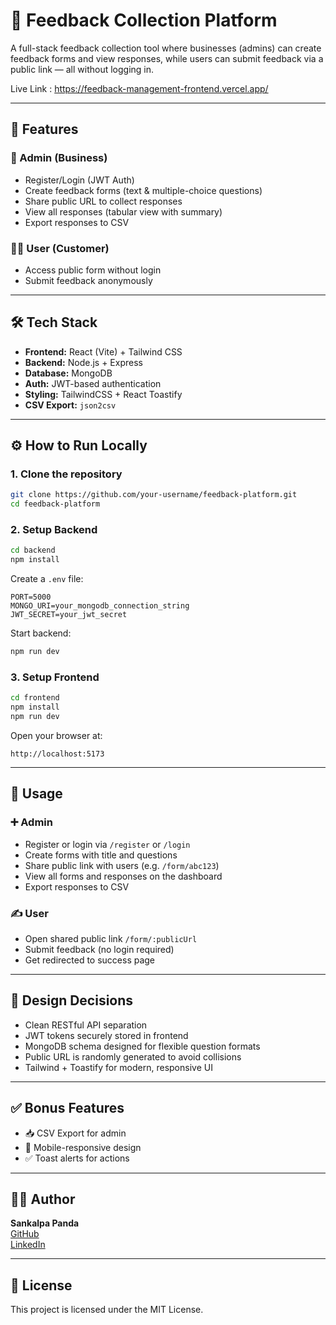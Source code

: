 # 🌟 Feedback Collection Platform

A full-stack feedback collection tool where businesses (admins) can create feedback forms and view responses, while users can submit feedback via a public link — all without logging in.

Live Link : https://feedback-management-frontend.vercel.app/

---

## 🚀 Features

### 👤 Admin (Business)
- Register/Login (JWT Auth)
- Create feedback forms (text & multiple-choice questions)
- Share public URL to collect responses
- View all responses (tabular view with summary)
- Export responses to CSV

### 🙋‍♂️ User (Customer)
- Access public form without login
- Submit feedback anonymously

---

## 🛠️ Tech Stack

- **Frontend:** React (Vite) + Tailwind CSS
- **Backend:** Node.js + Express
- **Database:** MongoDB
- **Auth:** JWT-based authentication
- **Styling:** TailwindCSS + React Toastify
- **CSV Export:** `json2csv`

---

## ⚙️ How to Run Locally

### 1. Clone the repository
```bash
git clone https://github.com/your-username/feedback-platform.git
cd feedback-platform
```

### 2. Setup Backend
```bash
cd backend
npm install
```

Create a `.env` file:
```env
PORT=5000
MONGO_URI=your_mongodb_connection_string
JWT_SECRET=your_jwt_secret
```

Start backend:
```bash
npm run dev
```

### 3. Setup Frontend
```bash
cd frontend
npm install
npm run dev
```

Open your browser at:
```
http://localhost:5173
```

---

## 🔗 Usage

### ➕ Admin
- Register or login via `/register` or `/login`
- Create forms with title and questions
- Share public link with users (e.g. `/form/abc123`)
- View all forms and responses on the dashboard
- Export responses to CSV

### ✍️ User
- Open shared public link `/form/:publicUrl`
- Submit feedback (no login required)
- Get redirected to success page

---

## 🧠 Design Decisions

- Clean RESTful API separation
- JWT tokens securely stored in frontend
- MongoDB schema designed for flexible question formats
- Public URL is randomly generated to avoid collisions
- Tailwind + Toastify for modern, responsive UI

---

## ✅ Bonus Features

- 📥 CSV Export for admin
- 📱 Mobile-responsive design
- ✅ Toast alerts for actions

---

## 👨‍💻 Author

**Sankalpa Panda**  
[GitHub](https://github.com/Sankalpa-01)  
[LinkedIn](https://www.linkedin.com/in/sankalpa-panda-807b78274/)

---

## 📜 License

This project is licensed under the MIT License.
